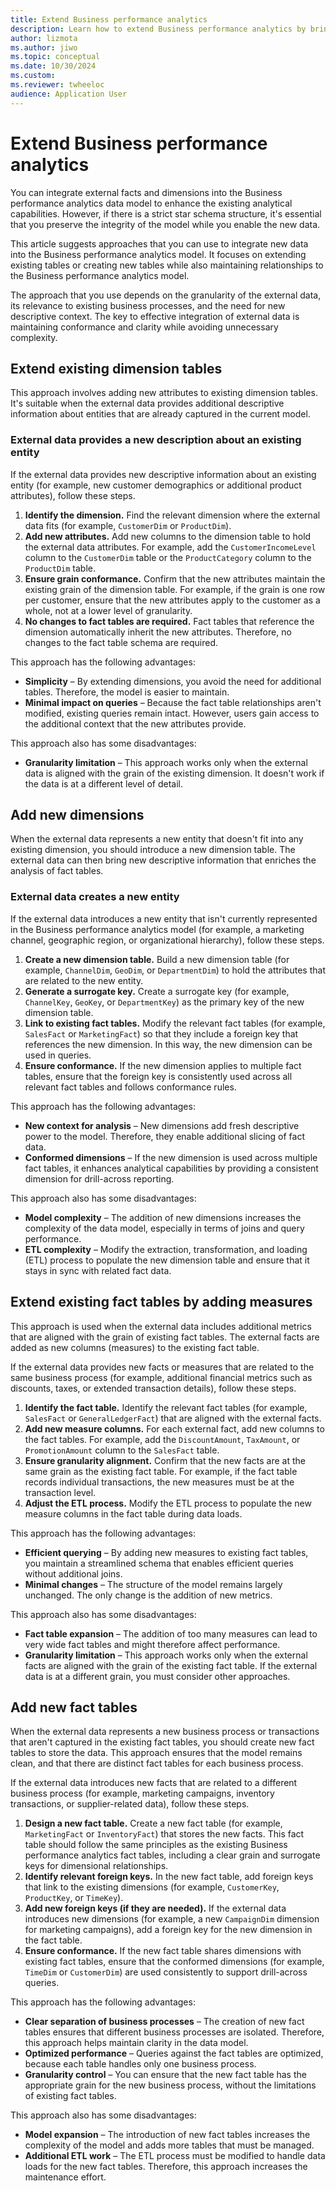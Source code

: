 ```yaml
---
title: Extend Business performance analytics
description: Learn how to extend Business performance analytics by bringing external facts and dimensions into a Business performance analytics data model.
author: lizmota
ms.author: jiwo
ms.topic: conceptual
ms.date: 10/30/2024
ms.custom:
ms.reviewer: twheeloc 
audience: Application User
---
```


# Extend Business performance analytics

You can integrate external facts and dimensions into the Business performance analytics data model to enhance the existing analytical capabilities. However, if there is a strict star schema structure, it's essential that you preserve the integrity of the model while you enable the new data.

This article suggests approaches that you can use to integrate new data into the Business performance analytics model. It focuses on extending existing tables or creating new tables while also maintaining relationships to the Business performance analytics model.

The approach that you use depends on the granularity of the external data, its relevance to existing business processes, and the need for new descriptive context. The key to effective integration of external data is maintaining conformance and clarity while avoiding unnecessary complexity.

## Extend existing dimension tables

This approach involves adding new attributes to existing dimension tables. It's suitable when the external data provides additional descriptive information about entities that are already captured in the current model.

### External data provides a new description about an existing entity

If the external data provides new descriptive information about an existing entity (for example, new customer demographics or additional product attributes), follow these steps.

1. **Identify the dimension.** Find the relevant dimension where the external data fits (for example, `CustomerDim` or `ProductDim`).
2. **Add new attributes.** Add new columns to the dimension table to hold the external data attributes. For example, add the `CustomerIncomeLevel` column to the `CustomerDim` table or the `ProductCategory` column to the `ProductDim` table.
3. **Ensure grain conformance.** Confirm that the new attributes maintain the existing grain of the dimension table. For example, if the grain is one row per customer, ensure that the new attributes apply to the customer as a whole, not at a lower level of granularity.
4. **No changes to fact tables are required.** Fact tables that reference the dimension automatically inherit the new attributes. Therefore, no changes to the fact table schema are required.

This approach has the following advantages:

- **Simplicity** – By extending dimensions, you avoid the need for additional tables. Therefore, the model is easier to maintain. 
- **Minimal impact on queries** – Because the fact table relationships aren't modified, existing queries remain intact. However, users gain access to the additional context that the new attributes provide.

This approach also has some disadvantages:

- **Granularity limitation** – This approach works only when the external data is aligned with the grain of the existing dimension. It doesn't work if the data is at a different level of detail.

## Add new dimensions

When the external data represents a new entity that doesn't fit into any existing dimension, you should introduce a new dimension table. The external data can then bring new descriptive information that enriches the analysis of fact tables.

### External data creates a new entity

If the external data introduces a new entity that isn't currently represented in the Business performance analytics model (for example, a marketing channel, geographic region, or organizational hierarchy), follow these steps.

1. **Create a new dimension table.** Build a new dimension table (for example, `ChannelDim`, `GeoDim`, or `DepartmentDim`) to hold the attributes that are related to the new entity.
2. **Generate a surrogate key.** Create a surrogate key (for example, `ChannelKey`, `GeoKey`, or `DepartmentKey`) as the primary key of the new dimension table.
3. **Link to existing fact tables.** Modify the relevant fact tables (for example, `SalesFact` or `MarketingFact`) so that they include a foreign key that references the new dimension. In this way, the new dimension can be used in queries.
4. **Ensure conformance.** If the new dimension applies to multiple fact tables, ensure that the foreign key is consistently used across all relevant fact tables and follows conformance rules.

This approach has the following advantages:

- **New context for analysis** – New dimensions add fresh descriptive power to the model. Therefore, they enable additional slicing of fact data.
- **Conformed dimensions** – If the new dimension is used across multiple fact tables, it enhances analytical capabilities by providing a consistent dimension for drill-across reporting.

This approach also has some disadvantages:

- **Model complexity** – The addition of new dimensions increases the complexity of the data model, especially in terms of joins and query performance.
- **ETL complexity** – Modify the extraction, transformation, and loading (ETL) process to populate the new dimension table and ensure that it stays in sync with related fact data.

## Extend existing fact tables by adding measures

This approach is used when the external data includes additional metrics that are aligned with the grain of existing fact tables. The external facts are added as new columns (measures) to the existing fact table.

If the external data provides new facts or measures that are related to the same business process (for example, additional financial metrics such as discounts, taxes, or extended transaction details), follow these steps.

1. **Identify the fact table.** Identify the relevant fact tables (for example, `SalesFact` or `GeneralLedgerFact`) that are aligned with the external facts.
2. **Add new measure columns.** For each external fact, add new columns to the fact tables. For example, add the `DiscountAmount`, `TaxAmount`, or `PromotionAmount` column to the `SalesFact` table.
3. **Ensure granularity alignment.** Confirm that the new facts are at the same grain as the existing fact table. For example, if the fact table records individual transactions, the new measures must be at the transaction level.
4. **Adjust the ETL process.** Modify the ETL process to populate the new measure columns in the fact table during data loads.

This approach has the following advantages:

- **Efficient querying** – By adding new measures to existing fact tables, you maintain a streamlined schema that enables efficient queries without additional joins.
- **Minimal changes** – The structure of the model remains largely unchanged. The only change is the addition of new metrics.

This approach also has some disadvantages:

- **Fact table expansion** – The addition of too many measures can lead to very wide fact tables and might therefore affect performance.
- **Granularity limitation** – This approach works only when the external facts are aligned with the grain of the existing fact table. If the external data is at a different grain, you must consider other approaches.

## Add new fact tables

When the external data represents a new business process or transactions that aren't captured in the existing fact tables, you should create new fact tables to store the data. This approach ensures that the model remains clean, and that there are distinct fact tables for each business process.

If the external data introduces new facts that are related to a different business process (for example, marketing campaigns, inventory transactions, or supplier-related data), follow these steps.

1. **Design a new fact table.** Create a new fact table (for example, `MarketingFact` or `InventoryFact`) that stores the new facts. This fact table should follow the same principles as the existing Business performance analytics fact tables, including a clear grain and surrogate keys for dimensional relationships.
2. **Identify relevant foreign keys.** In the new fact table, add foreign keys that link to the existing dimensions (for example, `CustomerKey`, `ProductKey`, or `TimeKey`).
3. **Add new foreign keys (if they are needed).** If the external data introduces new dimensions (for example, a new `CampaignDim` dimension for marketing campaigns), add a foreign key for the new dimension in the fact table.
4. **Ensure conformance.** If the new fact table shares dimensions with existing fact tables, ensure that the conformed dimensions (for example, `TimeDim` or `CustomerDim`) are used consistently to support drill-across queries.

This approach has the following advantages:

- **Clear separation of business processes** – The creation of new fact tables ensures that different business processes are isolated. Therefore, this approach helps maintain clarity in the data model.
- **Optimized performance** – Queries against the fact tables are optimized, because each table handles only one business process.
- **Granularity control** – You can ensure that the new fact table has the appropriate grain for the new business process, without the limitations of existing fact tables.

This approach also has some disadvantages:

- **Model expansion** – The introduction of new fact tables increases the complexity of the model and adds more tables that must be managed.
- **Additional ETL work** – The ETL process must be modified to handle data loads for the new fact tables. Therefore, this approach increases the maintenance effort. 
